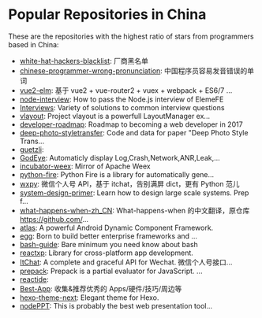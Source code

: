 # Popular Repositories in China

These are the repositories with the highest ratio of stars from programmers based in China:

- [white-hat-hackers-blacklist](https://github.com/shengxinjing/white-hat-hackers-blacklist): 厂商黑名单
- [chinese-programmer-wrong-pronunciation](https://github.com/shimohq/chinese-programmer-wrong-pronunciation): 中国程序员容易发音错误的单词
- [vue2-elm](https://github.com/bailicangdu/vue2-elm): 基于 vue2 + vue-router2 + vuex + webpack + ES6/7 ...
- [node-interview](https://github.com/ElemeFE/node-interview): How to pass the Node.js interview of ElemeFE
- [Interviews](https://github.com/kdn251/Interviews): Variety of solutions to common interview questions
- [vlayout](https://github.com/alibaba/vlayout): Project vlayout is a powerfull LayoutManager ex...
- [developer-roadmap](https://github.com/kamranahmedse/developer-roadmap): Roadmap to becoming a web developer in 2017
- [deep-photo-styletransfer](https://github.com/luanfujun/deep-photo-styletransfer): Code and data for paper "Deep Photo Style Trans...
- [guetzli](https://github.com/google/guetzli): 
- [GodEye](https://github.com/zixun/GodEye): Automaticly display Log,Crash,Network,ANR,Leak,...
- [incubator-weex](https://github.com/apache/incubator-weex): Mirror of Apache Weex
- [python-fire](https://github.com/google/python-fire): Python Fire is a library for automatically gene...
- [wxpy](https://github.com/youfou/wxpy): 微信个人号 API，基于 itchat，告别满屏 dict，更有 Python 范儿
- [system-design-primer](https://github.com/donnemartin/system-design-primer): Learn how to design large scale systems. Prep f...
- [what-happens-when-zh_CN](https://github.com/skyline75489/what-happens-when-zh_CN): What-happens-when 的中文翻译，原仓库 https://github.com/...
- [atlas](https://github.com/alibaba/atlas): A powerful Android Dynamic Component Framework.
- [egg](https://github.com/eggjs/egg): Born to build better enterprise frameworks and ...
- [bash-guide](https://github.com/Idnan/bash-guide): Bare minimum you need know about bash
- [reactxp](https://github.com/Microsoft/reactxp): Library for cross-platform app development.
- [ItChat](https://github.com/littlecodersh/ItChat): A complete and graceful API for Wechat. 微信个人号接口...
- [prepack](https://github.com/facebook/prepack): Prepack is a partial evaluator for JavaScript. ...
- [reactide](https://github.com/reactide/reactide): 
- [Best-App](https://github.com/hzlzh/Best-App): 收集&推荐优秀的 Apps/硬件/技巧/周边等
- [hexo-theme-next](https://github.com/iissnan/hexo-theme-next): Elegant theme for Hexo. 
- [nodePPT](https://github.com/ksky521/nodePPT): This is probably the best web presentation tool...
